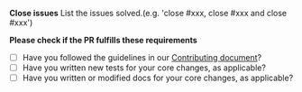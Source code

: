 <!-- IMPORTANT: Please do not create a Pull Request without creating an issue first -->
<!-- Any change needs to be discussed before proceeding. Failure to do so may result in the rejection of the pull request. -->


**Close issues**
List the issues solved.(e.g. 'close #xxx, close #xxx and close #xxx')


**Please check if the PR fulfills these requirements**

- [ ] Have you followed the guidelines in our [Contributing document](https://github.com/keq-request/keq-swagger-path/blob/master/.github/CODE_OF_CONDUCT.md)?
- [ ] Have you written new tests for your core changes, as applicable?
- [ ] Have you written or modified docs for your core changes, as applicable?
